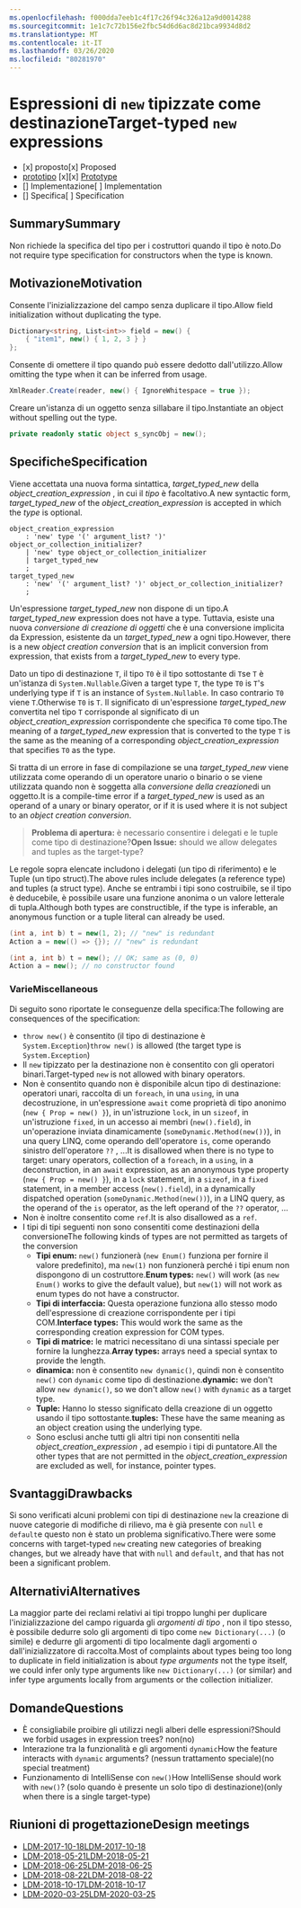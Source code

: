 ```yaml
---
ms.openlocfilehash: f000dda7eeb1c4f17c26f94c326a12a9d0014288
ms.sourcegitcommit: 1e1c7c72b156e2fbc54d6d6ac8d21bca9934d8d2
ms.translationtype: MT
ms.contentlocale: it-IT
ms.lasthandoff: 03/26/2020
ms.locfileid: "80281970"
---
```


# <a name="target-typed-new-expressions"></a><span data-ttu-id="bf25b-101">Espressioni di `new` tipizzate come destinazione</span><span class="sxs-lookup"><span data-stu-id="bf25b-101">Target-typed `new` expressions</span></span>

* <span data-ttu-id="bf25b-102">[x] proposto</span><span class="sxs-lookup"><span data-stu-id="bf25b-102">[x] Proposed</span></span>
* <span data-ttu-id="bf25b-103">[prototipo](https://github.com/alrz/roslyn/tree/features/target-typed-new) [x]</span><span class="sxs-lookup"><span data-stu-id="bf25b-103">[x] [Prototype](https://github.com/alrz/roslyn/tree/features/target-typed-new)</span></span>
* <span data-ttu-id="bf25b-104">[] Implementazione</span><span class="sxs-lookup"><span data-stu-id="bf25b-104">[ ] Implementation</span></span>
* <span data-ttu-id="bf25b-105">[] Specifica</span><span class="sxs-lookup"><span data-stu-id="bf25b-105">[ ] Specification</span></span>

## <a name="summary"></a><span data-ttu-id="bf25b-106">Summary</span><span class="sxs-lookup"><span data-stu-id="bf25b-106">Summary</span></span>
[summary]: #summary

<span data-ttu-id="bf25b-107">Non richiede la specifica del tipo per i costruttori quando il tipo è noto.</span><span class="sxs-lookup"><span data-stu-id="bf25b-107">Do not require type specification for constructors when the type is known.</span></span> 

## <a name="motivation"></a><span data-ttu-id="bf25b-108">Motivazione</span><span class="sxs-lookup"><span data-stu-id="bf25b-108">Motivation</span></span>
[motivation]: #motivation

<span data-ttu-id="bf25b-109">Consente l'inizializzazione del campo senza duplicare il tipo.</span><span class="sxs-lookup"><span data-stu-id="bf25b-109">Allow field initialization without duplicating the type.</span></span>
```cs
Dictionary<string, List<int>> field = new() {
    { "item1", new() { 1, 2, 3 } }
};
```

<span data-ttu-id="bf25b-110">Consente di omettere il tipo quando può essere dedotto dall'utilizzo.</span><span class="sxs-lookup"><span data-stu-id="bf25b-110">Allow omitting the type when it can be inferred from usage.</span></span>
```cs
XmlReader.Create(reader, new() { IgnoreWhitespace = true });
```

<span data-ttu-id="bf25b-111">Creare un'istanza di un oggetto senza sillabare il tipo.</span><span class="sxs-lookup"><span data-stu-id="bf25b-111">Instantiate an object without spelling out the type.</span></span>
```cs
private readonly static object s_syncObj = new();
```

## <a name="specification"></a><span data-ttu-id="bf25b-112">Specifiche</span><span class="sxs-lookup"><span data-stu-id="bf25b-112">Specification</span></span>
[design]: #detailed-design

<span data-ttu-id="bf25b-113">Viene accettata una nuova forma sintattica, *target_typed_new* della *object_creation_expression* , in cui il *tipo* è facoltativo.</span><span class="sxs-lookup"><span data-stu-id="bf25b-113">A new syntactic form, *target_typed_new* of the *object_creation_expression* is accepted in which the *type* is optional.</span></span>

```antlr
object_creation_expression
    : 'new' type '(' argument_list? ')' object_or_collection_initializer?
    | 'new' type object_or_collection_initializer
    | target_typed_new
    ;
target_typed_new
    : 'new' '(' argument_list? ')' object_or_collection_initializer?
    ;
```

<span data-ttu-id="bf25b-114">Un'espressione *target_typed_new* non dispone di un tipo.</span><span class="sxs-lookup"><span data-stu-id="bf25b-114">A *target_typed_new* expression does not have a type.</span></span> <span data-ttu-id="bf25b-115">Tuttavia, esiste una nuova *conversione di creazione di oggetti* che è una conversione implicita da Expression, esistente da un *target_typed_new* a ogni tipo.</span><span class="sxs-lookup"><span data-stu-id="bf25b-115">However, there is a new *object creation conversion* that is an implicit conversion from expression, that exists from a *target_typed_new* to every type.</span></span>

<span data-ttu-id="bf25b-116">Dato un tipo di destinazione `T`, il tipo `T0` è il tipo sottostante di `T`se `T` è un'istanza di `System.Nullable`.</span><span class="sxs-lookup"><span data-stu-id="bf25b-116">Given a target type `T`, the type `T0` is `T`'s underlying type if `T` is an instance of `System.Nullable`.</span></span> <span data-ttu-id="bf25b-117">In caso contrario `T0` viene `T`.</span><span class="sxs-lookup"><span data-stu-id="bf25b-117">Otherwise `T0` is `T`.</span></span> <span data-ttu-id="bf25b-118">Il significato di un'espressione *target_typed_new* convertita nel tipo `T` corrisponde al significato di un *object_creation_expression* corrispondente che specifica `T0` come tipo.</span><span class="sxs-lookup"><span data-stu-id="bf25b-118">The meaning of a *target_typed_new* expression that is converted to the type `T` is the same as the meaning of a corresponding *object_creation_expression* that specifies `T0` as the type.</span></span>

<span data-ttu-id="bf25b-119">Si tratta di un errore in fase di compilazione se una *target_typed_new* viene utilizzata come operando di un operatore unario o binario o se viene utilizzata quando non è soggetta alla *conversione della creazione*di un oggetto.</span><span class="sxs-lookup"><span data-stu-id="bf25b-119">It is a compile-time error if a *target_typed_new* is used as an operand of a unary or binary operator, or if it is used where it is not subject to an *object creation conversion*.</span></span>

> <span data-ttu-id="bf25b-120">**Problema di apertura:** è necessario consentire i delegati e le tuple come tipo di destinazione?</span><span class="sxs-lookup"><span data-stu-id="bf25b-120">**Open Issue:** should we allow delegates and tuples as the target-type?</span></span>

<span data-ttu-id="bf25b-121">Le regole sopra elencate includono i delegati (un tipo di riferimento) e le Tuple (un tipo struct).</span><span class="sxs-lookup"><span data-stu-id="bf25b-121">The above rules include delegates (a reference type) and tuples (a struct type).</span></span> <span data-ttu-id="bf25b-122">Anche se entrambi i tipi sono costruibile, se il tipo è deducebile, è possibile usare una funzione anonima o un valore letterale di tupla.</span><span class="sxs-lookup"><span data-stu-id="bf25b-122">Although both types are constructible, if the type is inferable, an anonymous function or a tuple literal can already be used.</span></span>
```cs
(int a, int b) t = new(1, 2); // "new" is redundant
Action a = new(() => {}); // "new" is redundant

(int a, int b) t = new(); // OK; same as (0, 0)
Action a = new(); // no constructor found
```

### <a name="miscellaneous"></a><span data-ttu-id="bf25b-123">Varie</span><span class="sxs-lookup"><span data-stu-id="bf25b-123">Miscellaneous</span></span>

<span data-ttu-id="bf25b-124">Di seguito sono riportate le conseguenze della specifica:</span><span class="sxs-lookup"><span data-stu-id="bf25b-124">The following are consequences of the specification:</span></span>

- <span data-ttu-id="bf25b-125">`throw new()` è consentito (il tipo di destinazione è `System.Exception`)</span><span class="sxs-lookup"><span data-stu-id="bf25b-125">`throw new()` is allowed (the target type is `System.Exception`)</span></span>
- <span data-ttu-id="bf25b-126">Il `new` tipizzato per la destinazione non è consentito con gli operatori binari.</span><span class="sxs-lookup"><span data-stu-id="bf25b-126">Target-typed `new` is not allowed with binary operators.</span></span>
- <span data-ttu-id="bf25b-127">Non è consentito quando non è disponibile alcun tipo di destinazione: operatori unari, raccolta di un `foreach`, in una `using`, in una decostruzione, in un'espressione `await` come proprietà di tipo anonimo (`new { Prop = new() }`), in un'istruzione `lock`, in un `sizeof`, in un'istruzione `fixed`, in un accesso ai membri (`new().field`), in un'operazione inviata dinamicamente (`someDynamic.Method(new())`), in una query LINQ, come operando dell'operatore `is`, come operando sinistro dell'operatore `??` ,  ...</span><span class="sxs-lookup"><span data-stu-id="bf25b-127">It is disallowed when there is no type to target: unary operators, collection of a `foreach`, in a `using`, in a deconstruction, in an `await` expression, as an anonymous type property (`new { Prop = new() }`), in a `lock` statement, in a `sizeof`, in a `fixed` statement, in a member access (`new().field`), in a dynamically dispatched operation (`someDynamic.Method(new())`), in a LINQ query, as the operand of the `is` operator, as the left operand of the `??` operator,  ...</span></span>
- <span data-ttu-id="bf25b-128">Non è inoltre consentito come `ref`.</span><span class="sxs-lookup"><span data-stu-id="bf25b-128">It is also disallowed as a `ref`.</span></span>
- <span data-ttu-id="bf25b-129">I tipi di tipi seguenti non sono consentiti come destinazioni della conversione</span><span class="sxs-lookup"><span data-stu-id="bf25b-129">The following kinds of types are not permitted as targets of the conversion</span></span>
  - <span data-ttu-id="bf25b-130">**Tipi enum:** `new()` funzionerà (`new Enum()` funziona per fornire il valore predefinito), ma `new(1)` non funzionerà perché i tipi enum non dispongono di un costruttore.</span><span class="sxs-lookup"><span data-stu-id="bf25b-130">**Enum types:** `new()` will work (as `new Enum()` works to give the default value), but `new(1)` will not work as enum types do not have a constructor.</span></span>
  - <span data-ttu-id="bf25b-131">**Tipi di interfaccia:** Questa operazione funziona allo stesso modo dell'espressione di creazione corrispondente per i tipi COM.</span><span class="sxs-lookup"><span data-stu-id="bf25b-131">**Interface types:** This would work the same as the corresponding creation expression for COM types.</span></span>
  - <span data-ttu-id="bf25b-132">**Tipi di matrice:** le matrici necessitano di una sintassi speciale per fornire la lunghezza.</span><span class="sxs-lookup"><span data-stu-id="bf25b-132">**Array types:** arrays need a special syntax to provide the length.</span></span>    
  - <span data-ttu-id="bf25b-133">**dinamica:** non è consentito `new dynamic()`, quindi non è consentito `new()` con `dynamic` come tipo di destinazione.</span><span class="sxs-lookup"><span data-stu-id="bf25b-133">**dynamic:** we don't allow `new dynamic()`, so we don't allow `new()` with `dynamic` as a target type.</span></span>
  - <span data-ttu-id="bf25b-134">**Tuple:** Hanno lo stesso significato della creazione di un oggetto usando il tipo sottostante.</span><span class="sxs-lookup"><span data-stu-id="bf25b-134">**tuples:** These have the same meaning as an object creation using the underlying type.</span></span>
  - <span data-ttu-id="bf25b-135">Sono esclusi anche tutti gli altri tipi non consentiti nella *object_creation_expression* , ad esempio i tipi di puntatore.</span><span class="sxs-lookup"><span data-stu-id="bf25b-135">All the other types that are not permitted in the *object_creation_expression* are excluded as well, for instance, pointer types.</span></span>   

## <a name="drawbacks"></a><span data-ttu-id="bf25b-136">Svantaggi</span><span class="sxs-lookup"><span data-stu-id="bf25b-136">Drawbacks</span></span>
[drawbacks]: #drawbacks

<span data-ttu-id="bf25b-137">Si sono verificati alcuni problemi con tipi di destinazione `new` la creazione di nuove categorie di modifiche di rilievo, ma è già presente con `null` e `default`e questo non è stato un problema significativo.</span><span class="sxs-lookup"><span data-stu-id="bf25b-137">There were some concerns with target-typed `new` creating new categories of breaking changes, but we already have that with `null` and `default`, and that has not been a significant problem.</span></span>

## <a name="alternatives"></a><span data-ttu-id="bf25b-138">Alternativi</span><span class="sxs-lookup"><span data-stu-id="bf25b-138">Alternatives</span></span>
[alternatives]: #alternatives

<span data-ttu-id="bf25b-139">La maggior parte dei reclami relativi ai tipi troppo lunghi per duplicare l'inizializzazione del campo riguarda gli *argomenti di tipo* , non il tipo stesso, è possibile dedurre solo gli argomenti di tipo come `new Dictionary(...)` (o simile) e dedurre gli argomenti di tipo localmente dagli argomenti o dall'inizializzatore di raccolta.</span><span class="sxs-lookup"><span data-stu-id="bf25b-139">Most of complaints about types being too long to duplicate in field initialization is about *type arguments* not the type itself, we could infer only type arguments like `new Dictionary(...)` (or similar) and infer type arguments locally from arguments or the collection initializer.</span></span>

## <a name="questions"></a><span data-ttu-id="bf25b-140">Domande</span><span class="sxs-lookup"><span data-stu-id="bf25b-140">Questions</span></span>
[questions]: #questions

- <span data-ttu-id="bf25b-141">È consigliabile proibire gli utilizzi negli alberi delle espressioni?</span><span class="sxs-lookup"><span data-stu-id="bf25b-141">Should we forbid usages in expression trees?</span></span> <span data-ttu-id="bf25b-142">non</span><span class="sxs-lookup"><span data-stu-id="bf25b-142">(no)</span></span>
- <span data-ttu-id="bf25b-143">Interazione tra la funzionalità e gli argomenti `dynamic`</span><span class="sxs-lookup"><span data-stu-id="bf25b-143">How the feature interacts with `dynamic` arguments?</span></span> <span data-ttu-id="bf25b-144">(nessun trattamento speciale)</span><span class="sxs-lookup"><span data-stu-id="bf25b-144">(no special treatment)</span></span>
- <span data-ttu-id="bf25b-145">Funzionamento di IntelliSense con `new()`</span><span class="sxs-lookup"><span data-stu-id="bf25b-145">How IntelliSense should work with `new()`?</span></span> <span data-ttu-id="bf25b-146">(solo quando è presente un solo tipo di destinazione)</span><span class="sxs-lookup"><span data-stu-id="bf25b-146">(only when there is a single target-type)</span></span>

## <a name="design-meetings"></a><span data-ttu-id="bf25b-147">Riunioni di progettazione</span><span class="sxs-lookup"><span data-stu-id="bf25b-147">Design meetings</span></span>

- [<span data-ttu-id="bf25b-148">LDM-2017-10-18</span><span class="sxs-lookup"><span data-stu-id="bf25b-148">LDM-2017-10-18</span></span>](https://github.com/dotnet/csharplang/blob/master/meetings/2017/LDM-2017-10-18.md#100)
- [<span data-ttu-id="bf25b-149">LDM-2018-05-21</span><span class="sxs-lookup"><span data-stu-id="bf25b-149">LDM-2018-05-21</span></span>](https://github.com/dotnet/csharplang/blob/master/meetings/2018/LDM-2018-05-21.md)
- [<span data-ttu-id="bf25b-150">LDM-2018-06-25</span><span class="sxs-lookup"><span data-stu-id="bf25b-150">LDM-2018-06-25</span></span>](https://github.com/dotnet/csharplang/blob/master/meetings/2018/LDM-2018-06-25.md)
- [<span data-ttu-id="bf25b-151">LDM-2018-08-22</span><span class="sxs-lookup"><span data-stu-id="bf25b-151">LDM-2018-08-22</span></span>](https://github.com/dotnet/csharplang/blob/master/meetings/2018/LDM-2018-08-22.md#target-typed-new)
- [<span data-ttu-id="bf25b-152">LDM-2018-10-17</span><span class="sxs-lookup"><span data-stu-id="bf25b-152">LDM-2018-10-17</span></span>](https://github.com/dotnet/csharplang/blob/master/meetings/2018/LDM-2018-10-17.md)
- [<span data-ttu-id="bf25b-153">LDM-2020-03-25</span><span class="sxs-lookup"><span data-stu-id="bf25b-153">LDM-2020-03-25</span></span>](https://github.com/dotnet/csharplang/blob/master/meetings/2020/LDM-2020-03-25.md)
